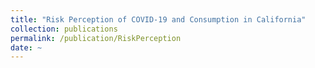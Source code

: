 ```yaml
---
title: "Risk Perception of COVID-19 and Consumption in California"
collection: publications
permalink: /publication/RiskPerception
date: ~
---
```


